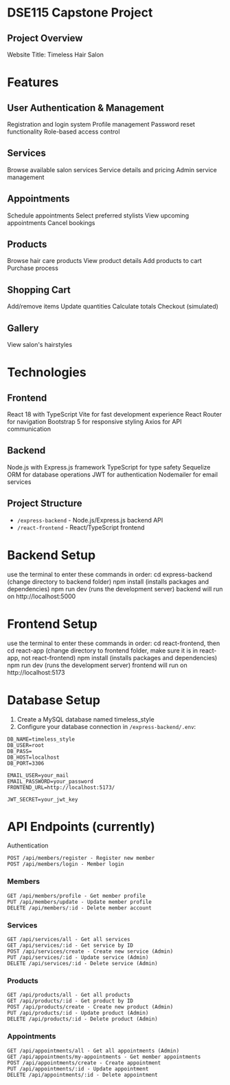 # DSE115 Capstone Project

## Project Overview
Website Title: Timeless Hair Salon

# Features
## User Authentication & Management

Registration and login system
Profile management
Password reset functionality
Role-based access control

## Services

Browse available salon services
Service details and pricing
Admin service management

## Appointments

Schedule appointments
Select preferred stylists
View upcoming appointments
Cancel bookings

## Products

Browse hair care products
View product details
Add products to cart
Purchase process

## Shopping Cart

Add/remove items
Update quantities
Calculate totals
Checkout (simulated)

## Gallery

View salon's hairstyles 

# Technologies
## Frontend
React 18 with TypeScript
Vite for fast development experience
React Router for navigation
Bootstrap 5 for responsive styling
Axios for API communication

## Backend
Node.js with Express.js framework
TypeScript for type safety
Sequelize ORM for database operations
JWT for authentication
Nodemailer for email services

## Project Structure
- `/express-backend` - Node.js/Express.js backend API
- `/react-frontend` - React/TypeScript frontend

# Backend Setup
use the terminal to enter these commands in order:
cd express-backend (change directory to backend folder)
npm install (installs packages and dependencies)
npm run dev (runs the development server)
backend will run on http://localhost:5000

# Frontend Setup
use the terminal to enter these commands in order:
cd react-frontend, then cd react-app (change directory to frontend folder, make sure it is in react-app, not react-frontend)
npm install (installs packages and dependencies)
npm run dev  (runs the development server)
frontend will run on http://localhost:5173

# Database Setup
1. Create a MySQL database named timeless_style
2. Configure your database connection in `/express-backend/.env`:
```env
DB_NAME=timeless_style
DB_USER=root
DB_PASS=
DB_HOST=localhost
DB_PORT=3306

EMAIL_USER=your_mail
EMAIL_PASSWORD=your_password
FRONTEND_URL=http://localhost:5173/

JWT_SECRET=your_jwt_key
```

# API Endpoints (currently)
Authentication
```
POST /api/members/register - Register new member
POST /api/members/login - Member login
```

### Members
```
GET /api/members/profile - Get member profile
PUT /api/members/update - Update member profile
DELETE /api/members/:id - Delete member account
```

### Services
```
GET /api/services/all - Get all services
GET /api/services/:id - Get service by ID
POST /api/services/create - Create new service (Admin)
PUT /api/services/:id - Update service (Admin)
DELETE /api/services/:id - Delete service (Admin)
```

### Products
```
GET /api/products/all - Get all products
GET /api/products/:id - Get product by ID
POST /api/products/create - Create new product (Admin)
PUT /api/products/:id - Update product (Admin)
DELETE /api/products/:id - Delete product (Admin)
```

### Appointments
```
GET /api/appointments/all - Get all appointments (Admin)
GET /api/appointments/my-appointments - Get member appointments
POST /api/appointments/create - Create appointment
PUT /api/appointments/:id - Update appointment
DELETE /api/appointments/:id - Delete appointment
```
